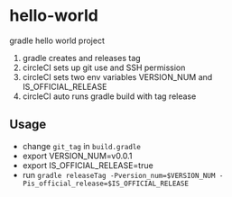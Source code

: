 # hello-world
gradle hello world project

1. gradle creates and releases tag
2. circleCI sets up git use and SSH permission
3. circleCI sets two env variables VERSION_NUM and IS_OFFICIAL_RELEASE
4. circleCI auto runs gradle build with tag release

## Usage
- change `git_tag` in `build.gradle`
- export VERSION_NUM=v0.0.1
- export IS_OFFICIAL_RELEASE=true
- run `gradle releaseTag -Pversion_num=$VERSION_NUM -Pis_official_release=$IS_OFFICIAL_RELEASE`
